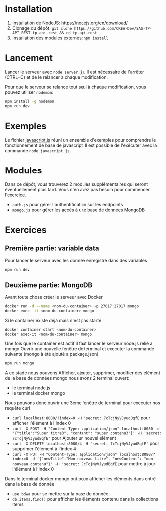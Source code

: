# Installation

1.  Installation de NodeJS: https://nodejs.org/en/download/
2.  Clonage du dépôt: `git clone https://github.com/CREA-Dev/SAS-TP-API_REST tp-api-rest && cd tp-api-rest`
3.  Installation des modules externes: `npm install`

# Lancement

Lancer le serveur avec `node server.js`.
Il est nécessaire de l'arrêter (CTRL+C) et de le relancer à chaque modification.

Pour que le serveur se relance tout seul à chaque modification, vous pouvez utiliser `nodemon`:

```bash
npm install -g nodemon
npm run dev
```

# Exemples

Le fichier [javascript.js](javascript.js) réuni un ensemble d'exemples pour comprendre le fonctionnement de base de javascript.
Il est possible de l'exécuter avec la commande `node javascript.js`.

# Modules

Dans ce dépôt, vous trouverez 2 modules supplémentaires qui seront éventuellement plus tard.
Vous n'en avez pas besoin pour commencer l'exercice.

* `auth.js` pour gérer l'authentification sur les endpoints
* `mongo.js` pour gérer les accès à une base de données MongoDB

# Exercices

## Première partie: variable data

Pour lancer le serveur avec les donnée enregistré dans des variables
```bash
npm run dev
```
## Deuxième partie: MongoDB

Avant toute chose créer le serveur avec Docker
```bash
docker run -d --name <nom-du-container> -p 27017:27017 mongo
docker exec -it <nom-du-container> mongo
```

Si le container existe déjà mais n'est pas starté
```bash
docker container start <nom-du-container>
docker exec-it <nom-du-container> mongo
```

Une fois que le container est actif il faut lancer le serveur node.js relié a mongo
Ouvrir une nouvelle fenêtre de terminal et executer la commande suivante
(mongo à été ajouté a package.json)
```bash
npm run mongo
```

A ce stade nous pouvons Afficher, ajouter, supprimer, modifier des élément de la base de données mongo
nous avons 2 terminal ouvert:

* le terminal node.js
* le terminal docker mongo

Nous pouvons donc ouvrir une 3eme fenêtre de terminal pour executer nos requête curl

* `curl localhost:8080/?index=0 -H 'secret: 7cTcjNyVJyudBqfE` pour afficher l'élément à l'index 0
* `curl -X POST -H "Content-Type: application/json" localhost:8080 -d '{"title":"Super titre3", "content": "super contenu3"}' -H 'secret: 7cTcjNyVJyudBqfE'` pour Ajouter un nouvel élément
* `curl -X DELETE localhost:8080/4 -H 'secret: 7cTcjNyVJyudBqfE'` pour supprimer l'élément à l'index 4
* `curl -X PUT -H "Content-Type: application/json" localhost:8080/?index=0 -d '{"newTitle":"Mon nouveau titre", "newContent": "mon nouveau contenu"}' -H 'secret: 7cTcjNyVJyudBqfE` pour  mettre à jour l'élément à l'index 0

Dans le terminal docker mongo ont peux afficher les éléments dans entré dans la base de donnée

* `use bdwa` pour se mettre sur la base de donnée
* `db.items.find()` pour afficher les éléments contenu dans la collections items